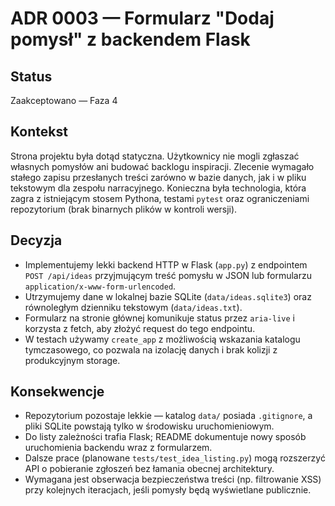 # ADR 0003 — Formularz "Dodaj pomysł" z backendem Flask

## Status
Zaakceptowano — Faza 4

## Kontekst
Strona projektu była dotąd statyczna. Użytkownicy nie mogli zgłaszać własnych pomysłów ani budować backlogu inspiracji. Zlecenie
wymagało stałego zapisu przesłanych treści zarówno w bazie danych, jak i w pliku tekstowym dla zespołu narracyjnego. Konieczna
była technologia, która zagra z istniejącym stosem Pythona, testami `pytest` oraz ograniczeniami repozytorium (brak binarnych
plików w kontroli wersji).

## Decyzja
- Implementujemy lekki backend HTTP w Flask (`app.py`) z endpointem `POST /api/ideas` przyjmującym treść pomysłu w JSON lub
  formularzu `application/x-www-form-urlencoded`.
- Utrzymujemy dane w lokalnej bazie SQLite (`data/ideas.sqlite3`) oraz równoległym dzienniku tekstowym (`data/ideas.txt`).
- Formularz na stronie głównej komunikuje status przez `aria-live` i korzysta z fetch, aby złożyć request do tego endpointu.
- W testach używamy `create_app` z możliwością wskazania katalogu tymczasowego, co pozwala na izolację danych i brak kolizji z
  produkcyjnym storage.

## Konsekwencje
- Repozytorium pozostaje lekkie — katalog `data/` posiada `.gitignore`, a pliki SQLite powstają tylko w środowisku uruchomieniowym.
- Do listy zależności trafia Flask; README dokumentuje nowy sposób uruchomienia backendu wraz z formularzem.
- Dalsze prace (planowane `tests/test_idea_listing.py`) mogą rozszerzyć API o pobieranie zgłoszeń bez łamania obecnej architektury.
- Wymagana jest obserwacja bezpieczeństwa treści (np. filtrowanie XSS) przy kolejnych iteracjach, jeśli pomysły będą wyświetlane
  publicznie.
